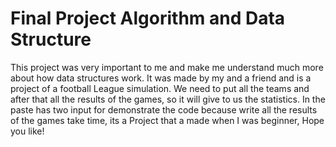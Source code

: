 # Final Project Algorithm and Data Structure
This project was very important to me and make me understand much more about how data structures work. It was made by my and a friend and is a project of a football League simulation. 
We need to put all the teams and after that all the results of the games, so it will give to us the statistics.
In the paste has two input for demonstrate the code because write all the results of the games take time, its a Project that a made when I was beginner,
Hope you like!
